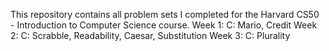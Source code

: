 This repository contains all problem sets I completed for the Harvard CS50 - Introduction to Computer Science course.
Week 1: C: Mario, Credit
Week 2: C: Scrabble, Readability, Caesar, Substitution
Week 3: C: Plurality
